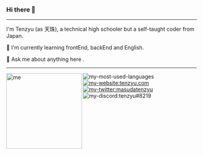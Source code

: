<h3> Hi there 👋 </h3>
<hr>
<p>I'm Tenzyu (as 天珠), a technical high schooler but a self-taught coder from Japan.
<p>🌱 I'm currently learning frontEnd, backEnd and English.
<p>💬 Ask me about anything <a herf="https://github.com/tenzyu/tenzyu/issues"> here </a>.
<hr>
<div>
  <img alt="me" width="200px" align="left" src="https://cdn.discordapp.com/attachments/752286472383758416/757471800203673700/me.png" />
</div>

<div>
  <img alt="my-most-used-languages" src="https://github-readme-stats.vercel.app/api/top-langs/?username=tenzyu&layout=compact&theme=graywhite" />
</div>

<div>
  <a href="https://tenzyu.com/"><img alt="my-website:tenzyu.com" src="https://img.shields.io/static/v1?style=flat&logo=netlify&label=&labelColor=505050&color=505050&message=tenzyu.com" /></a>
  <a href="https://twitter.com/masudatenzyu"><img alt="my-twitter:masudatenzyu" src="https://img.shields.io/static/v1?style=flat&logo=twitter&label=&labelColor=505050&color=505050&message=masudatenzyu" /></a>
  <img alt="my-discord:tenzyu#8219" src="https://img.shields.io/static/v1?style=flat&logo=discord&logoColor=8DA3F2&label=&labelColor=505050&color=505050&message=tenzyu%238219" /></a>
</div>
